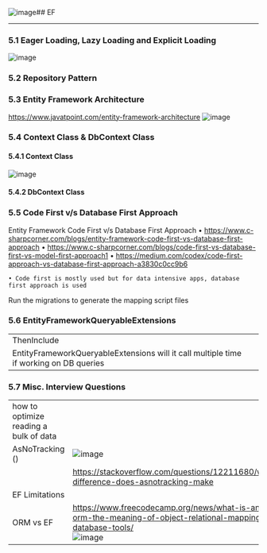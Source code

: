 ![image](https://github.com/user-attachments/assets/f116e3c4-92a4-4b26-8108-a4740b2a52af)## EF

----------------------------------------------------------
### 5.1 Eager Loading, Lazy Loading and Explicit Loading 
![image](https://github.com/user-attachments/assets/a989fae0-a98b-431f-98ec-25e24e3ae441)

### 5.2 Repository Pattern

### 5.3 Entity Framework Architecture

https://www.javatpoint.com/entity-framework-architecture
![image](https://github.com/user-attachments/assets/8001c34b-f847-4eff-ac1f-4c365a9f1d62)

### 5.4 Context Class & DbContext Class

#### 5.4.1 Context Class
![image](https://github.com/user-attachments/assets/0a9f29a3-f26f-4c5c-b2aa-d68c0550c25b)

#### 5.4.2 DbContext Class

### 5.5 Code First v/s Database First Approach

Entity Framework Code First v/s Database First Approach
	• https://www.c-sharpcorner.com/blogs/entity-framework-code-first-vs-database-first-approach
	• https://www.c-sharpcorner.com/blogs/code-first-vs-database-first-vs-model-first-approach1
	• https://medium.com/codex/code-first-approach-vs-database-first-approach-a3830c0cc9b6
	
	• Code first is mostly used but for data intensive apps, database first approach is used
Run the migrations to generate the mapping script files

### 5.6 EntityFrameworkQueryableExtensions 
| | | 
| - | - |
| ThenInclude |  | 
| EntityFrameworkQueryableExtensions will it call multiple time if working on DB queries | |

### 5.7 Misc. Interview Questions
| | | 
| - | - |
| how to optimize reading a bulk of data | |
| AsNoTracking () |  ![image](https://github.com/user-attachments/assets/76756fc6-6362-41b9-8c1e-3c7a05f39d9b) |
| | https://stackoverflow.com/questions/12211680/what-difference-does-asnotracking-make <br/>  | 
| EF Limitations | |
| ORM vs EF | https://www.freecodecamp.org/news/what-is-an-orm-the-meaning-of-object-relational-mapping-database-tools/ <br/> ![image](https://github.com/user-attachments/assets/5a33c03c-1a4c-427e-9ac7-f9b9a6a1f674) | 







 




